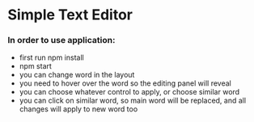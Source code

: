 # Simple Text Editor

### In order to use application:
+ first run npm install
+ npm start
+ you can change word in the layout
+ you need to hover over the word so the editing panel will reveal
+ you can choose whatever control to apply, or choose similar word
+ you can click on similar word, so main word will be replaced, and all changes will apply to new word too

